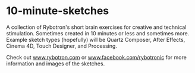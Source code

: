 10-minute-sketches
==================

A collection of Rybotron's short brain exercises for creative and technical stimulation. Sometimes created in 10 minutes or less and sometimes more. Example sketch types (hopefully) will be Quartz Composer, After Effects, Cinema 4D, Touch Designer, and Processing.

Check out www.rybotron.com or www.facebook.com/rybotronic for more information and images of the sketches.

